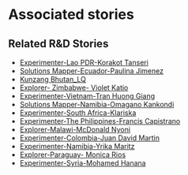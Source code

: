 # Associated stories

<!-- !!DO NOT REMOVE!! start autogenerated hyperlinks -->
## Related R&D Stories
- [Experimenter\-Lao PDR\-Korakot Tanseri](/stories/?doc=Korakot_LQ-en-US)
- [Solutions Mapper\-Ecuador\-Paulina Jimenez](/stories/?doc=Paulina_edited-en-US)
- [Kunzang Bhutan\_LQ](/stories/?doc=Kunzang%20Bhutan_LQ-en-US)
- [Explorer\- Zimbabwe\- Violet Katio](/stories/?doc=6_Violet_Zimbabwe-en-US)
- [Experimenter\-Vietnam\-Tran Huong Giang ](/stories/?doc=Giang%20Vietnam_LQ-en-US)
- [Solutions Mapper\-Namibia\-Omagano Kankondi](/stories/?doc=Omagano_edited-en-US)
- [Experimenter\-South Africa\-Klariska ](/stories/?doc=Klariska%20South%20Africa_LQ-en-US)
- [Experimenter\-The Philippines\-Francis Capistrano](/stories/?doc=Kapi%20Philippines_LQ-en-US)
- [Explorer\-Malawi\-McDonald Nyoni](/stories/?doc=28_McDonald%20Nyoni_Malawi-en-US)
- [Experimenter\-Colombia\-Juan David Martin](/stories/?doc=Juan%20David%20Colombia_LQ-en-US)
- [Experimenter\-Namibia\-Yrika Maritz](/stories/?doc=Yrika%20Namibia_LQ-en-US)
- [Explorer\-Paraguay\- Monica Rios](/stories/?doc=23_Monica_Paraguay-en-US)
- [Experimenter\-Syria\-Mohamed Hanana](/stories/?doc=Mohamed%20Syria_LQ-en-US)
<!-- !!DO NOT REMOVE!! end autogenerated hyperlinks -->